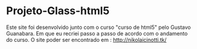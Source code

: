 # Projeto-Glass-html5
Este site foi desenvolvido junto com o curso "curso de html5" pelo Gustavo Guanabara. Em que eu recriei passo a passo de acordo com o andamento do curso.
O site poder ser encontrado em : http://nikolaicinotti.tk/
